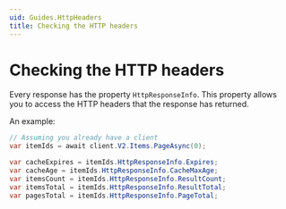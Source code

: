 ```yaml
---
uid: Guides.HttpHeaders
title: Checking the HTTP headers
---
```


# Checking the HTTP headers
Every response has the property `HttpResponseInfo`.
This property allows you to access the HTTP headers that the response has returned.

An example:

```cs
// Assuming you already have a client
var itemIds = await client.V2.Items.PageAsync(0);

var cacheExpires = itemIds.HttpResponseInfo.Expires;
var cacheAge = itemIds.HttpResponseInfo.CacheMaxAge;
var itemsCount = itemIds.HttpResponseInfo.ResultCount;
var itemsTotal = itemIds.HttpResponseInfo.ResultTotal;
var pagesTotal = itemIds.HttpResponseInfo.PageTotal;
```
